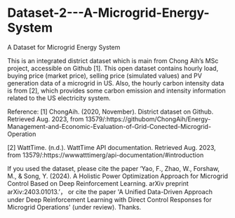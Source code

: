 # Dataset-2---A-Microgrid-Energy-System
A Dataset for Microgrid Energy System

This is an integrated district dataset which is main from Chong Aih’s MSc project, accessible on Github [1]. This open dataset contains hourly load, buying price (market price), selling price (simulated values) and PV generation data of a microgrid in US. Also, the hourly carbon intensity data is from [2], which provides some carbon emission and intensity information related to the US electricity system. 

Reference: [1] ChongAih. (2020, November). District dataset on Github. Retrieved Aug. 2023, from 13579/:https://githubom/ChongAih/Energy-Management-and-Economic-Evaluation-of-Grid-Conected-Microgrid-Operation

[2] WattTime. (n.d.). WattTime API documentation. Retrieved Aug. 2023, from 13579/:https://wwwatttimerg/api-documentation/#introduction

If you used the dataset, please cite the paper ‘Yao, F., Zhao, W., Forshaw, M., & Song, Y. (2024). A Holistic Power Optimization Approach for Microgrid Control Based on Deep Reinforcement Learning. arXiv preprint arXiv:2403.01013.’，
or cite the paper 'A Unified Data-Driven Approach under Deep Reinforcement Learning with Direct Control Responses for Microgrid Operations' (under review). Thanks.
